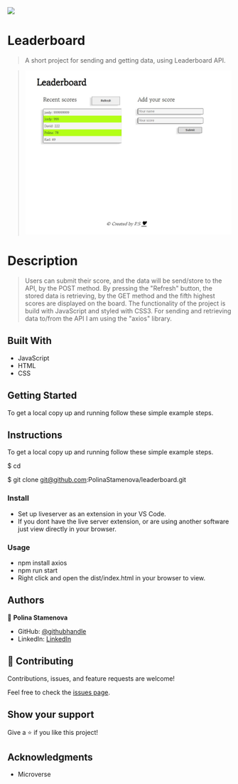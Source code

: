 ![](https://img.shields.io/badge/myapp-blueviolet)

# Leaderboard

> A short project for sending and getting data, using Leaderboard API.

> ![screenshot](./assets/leadereboard.screenshot.JPG)

# Description

> Users can submit their score, and the data will be send/store to the API, by the POST method.
> By pressing the "Refresh" button, the stored data is retrieving, by the GET method and the fifth highest scores are displayed on the board.
> The functionality of the project is build with JavaScript and styled with CSS3.
> For sending and retrieving data to/from the API I am using the "axios" library.

## Built With

- JavaScript
- HTML
- CSS

## Getting Started

To get a local copy up and running follow these simple example steps.

## Instructions

To get a local copy up and running follow these simple example steps.

$ cd <folder>

$ git clone git@github.com:PolinaStamenova/leaderboard.git

### Install

- Set up liveserver as an extension in your VS Code.
- If you dont have the live server extension, or are using another software just view directly in your browser.

### Usage

- npm install axios
- npm run start
- Right click and open the dist/index.html in your browser to view.

## Authors

👤 **Polina Stamenova**

- GitHub: [@githubhandle](https://github.com/PolinaStamenova)
- LinkedIn: [LinkedIn](https://www.linkedin.com/in/polina-stamenova-a60766112/)

## 🤝 Contributing

Contributions, issues, and feature requests are welcome!

Feel free to check the [issues page](https://github.com/PolinaStamenova/leaderboard/issues).

## Show your support

Give a ⭐️ if you like this project!

## Acknowledgments

- Microverse
